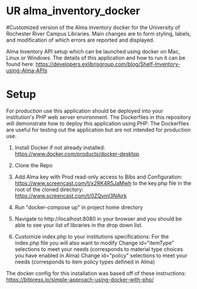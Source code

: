 # UR alma_inventory_docker

#Customized version of the Alma inventory docker for the University of Rochester River Campus Libraries. Main changes are to form styling, labels, and modification of which errors are reported and displayed.

Alma Inventory API setup which can be launched using docker on Mac, Linux or Windows.
The details of this application and how to run it can be found here: https://developers.exlibrisgroup.com/blog/Shelf-Inventory-using-Alma-APIs

# Setup
For production use this application should be deployed into your institution's PHP web server environment. The Dockerfiles in this repository will demonstrate how to deploy this application using PHP. The Dockerfiles are useful for testing out the application but are not intended for production use.

1. Install Docker if not already installed: https://www.docker.com/products/docker-desktop 

2. Clone the Repo

3. Add Alma key with Prod read-only access to Bibs and Configuration: https://www.screencast.com/t/x2RK4R5JaMwh to the key.php file in the root of the cloned directory: https://www.screencast.com/t/0ZQvml3NAjrk

4. Run "docker-compose up" in project home directory

5. Navigate to http://localhost:8080 in your browser and you should be able to see your list of libraries in the drop down list.

6. Customize index.php to your institutions specifications:
For the index.php file you will also want to modify Change id="itemType" selections to meet your needs (corresponds to material type choices you have enabled in Alma) Change id="policy" selections to meet your needs (corresponds to item policy types defined in Alma)

The docker config for this installation was based off of these instructions: https://bitpress.io/simple-approach-using-docker-with-php/
